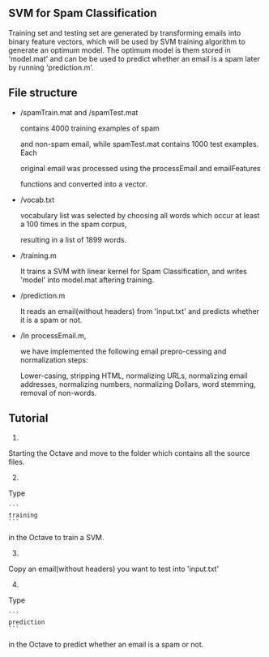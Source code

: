 ## SVM for Spam Classification

  Training set and testing set are generated by transforming emails into binary feature vectors, which will be used by
  SVM training algorithm to generate an optimum model. The optimum model is them stored in 'model.mat' and can be be used to predict whether an email is a spam later by running 'prediction.m'.

## File structure

- /spamTrain.mat and /spamTest.mat

  contains 4000 training examples of spam

  and non-spam email, while spamTest.mat contains 1000 test examples. Each
  
  original email was processed using the processEmail and emailFeatures
  
  functions and converted into a vector.
  
- /vocab.txt

  vocabulary list was selected by choosing all words which occur at least a 100 times in the spam corpus,

  resulting in a list of 1899 words.
  
- /training.m

  It trains a SVM  with linear kernel for Spam Classification, and writes 'model' into model.mat aftering training.
  
- /prediction.m

  It reads an email(without headers) from 'input.txt' and predicts whether it is a spam or not.
  
- /In processEmail.m, 

  we have implemented the following email prepro-cessing and normalization steps:
  
  Lower-casing, stripping HTML, normalizing URLs, normalizing email addresses, normalizing numbers, 
  normalizing Dollars, word stemming, removal of non-words.
  
## Tutorial

  1.
  
  Starting the Octave and move to the folder which contains all the source files.
  
  2.
  
  Type
  
    ```
    training
    ```
    
  in the Octave to train a SVM.
    
  3.
  
  Copy an email(without headers) you want to test into 'input.txt'
  
  4.
  
  Type
  
    ```
    prediction
    ```
    
  in the Octave to predict whether an email is a spam or not.
